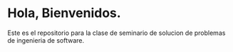 # Hola, Bienvenidos.
Este es el repositorio para la clase de seminario de solucion de problemas de ingenieria de software.
